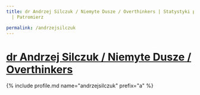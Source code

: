 ```yaml
---
title: dr Andrzej Silczuk / Niemyte Dusze / Overthinkers | Statystyki patronite.pl
  | Patromierz

permalink: /andrzejsilczuk
---
```


# [dr Andrzej Silczuk / Niemyte Dusze / Overthinkers](https://patronite.pl/andrzejsilczuk)

{% include profile.md name="andrzejsilczuk" prefix="a" %}
